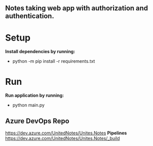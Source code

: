 ## Notes taking web app with authorization and authentication.

# Setup
**Install dependencies by running:**
* python -m pip install -r requirements.txt

# Run
**Run application by running:**
* python main.py

## Azure DevOps Repo
https://dev.azure.com/UnitedNotes/Unites.Notes
**Pipelines** 
https://dev.azure.com/UnitedNotes/Unites.Notes/_build
